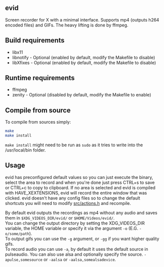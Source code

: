evid
---

Screen recorder for X with a minimal interface. Supports mp4 (outputs h264 encoded files) and GIFs. The heavy lifting is done by ffmpeg.   

Build requirements
---
 - libx11   
 - libnotify - Optional (enabled by default, modify the Makefile to disable)
 - libXfixes - Optional (enabled by default, modify the Makefile to disable)

Runtime requirements
---
 - ffmpeg 
 - zenity - Optional (disabled by default, modify the Makefile to enable)

Compile from source
---
To compile from sources simply: 
```bash
make
make install
```
`make install` might need to be run as `sudo` as it tries to write into the /usr/local/bin folder.

Usage
---
evid has preconfigured default values so you can just execute the binary, select the area to record and when you're done just press CTRL+s to save or CTRL+c to copy to clipboard. If no area is selected and evid is compiled with HAVE_XEXTENSIONS, evid will record the entire window that was clicked. evid doesn't have any config files so to change the default shortcuts you will need to modify [src/actions.h](./src/actions.h) and recompile.

By default evid outputs the recordings as mp4 without any audio and saves them in `$XDG_VIDEOS_DIR/evid/` or `$HOME/Videos/evid/`.   
You can change the output directory by setting the XDG_VIDEOS_DIR variable, the HOME variable or specify it via the argument `-o` (E.G. `-o/some/path`).   
To output gifs you can use the `-g` argument, or `-gg` if you want higher quality gifs.   
To record audio you can use `-a`, by default it uses the default source in pulseaudio. You can also use alsa and optionally specify the source. `-apulse,somesource` or `-aalsa` or `-aalsa,somealsadevice`.   
